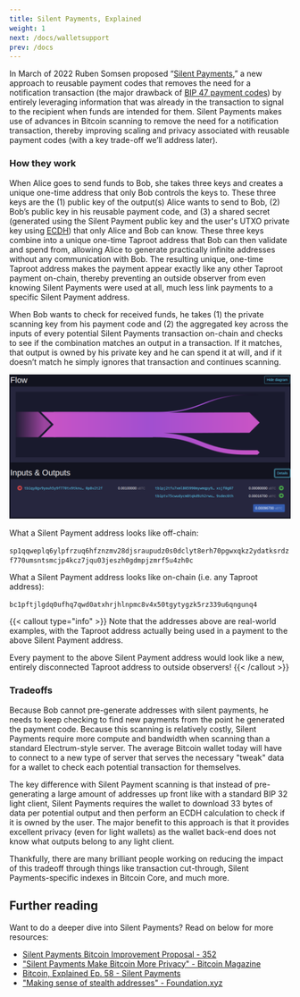 ```yaml
---
title: Silent Payments, Explained
weight: 1
next: /docs/walletsupport
prev: /docs
---
```


In March of 2022 Ruben Somsen proposed “[Silent Payments](https://gist.github.com/RubenSomsen/c43b79517e7cb701ebf77eec6dbb46b8),” a new approach to reusable payment codes that removes the need for a notification transaction (the major drawback of [BIP 47 payment codes](/docs/comparing-proposals/bip47)) by entirely leveraging information that was already in the transaction to signal to the recipient when funds are intended for them. Silent Payments makes use of advances in Bitcoin scanning to remove the need for a notification transaction, thereby improving scaling and privacy associated with reusable payment codes (with a key trade-off we’ll address later).

### How they work

When Alice goes to send funds to Bob, she takes three keys and creates a unique one-time address that only Bob controls the keys to. These three keys are the (1) public key of the output(s) Alice wants to send to Bob, (2) Bob’s public key in his reusable payment code, and (3) a shared secret (generated using the Silent Payment public key and the user's UTXO private key using [ECDH](https://en.wikipedia.org/wiki/Elliptic-curve_Diffie%E2%80%93Hellman)) that only Alice and Bob can know. These three keys combine into a unique one-time Taproot address that Bob can then validate and spend from, allowing Alice to generate practically infinite addresses without any communication with Bob. The resulting unique, one-time Taproot address makes the payment appear exactly like any other Taproot payment on-chain, thereby preventing an outside observer from even knowing Silent Payments were used at all, much less link payments to a specific Silent Payment address.

When Bob wants to check for received funds, he takes (1) the private scanning key from his payment code and (2) the aggregated key across the inputs of every potential Silent Payments transaction on-chain and checks to see if the combination matches an output in a transaction. If it matches, that output is owned by his private key and he can spend it at will, and if it doesn’t match he simply ignores that transaction and continues scanning.

![An example testnet Silent Payment transaction. Note that it looks like any other standard Taproot transaction](spexample.png)

What a Silent Payment address looks like off-chain:

`sp1qqweplq6ylpfrzuq6hfznzmv28djsraupudz0s0dclyt8erh70pgwxqkz2ydatksrdzf770umsntsmcjp4kcz7jqu03jeszh0gdmpjzmrf5u4zh0c`

What a Silent Payment address looks like on-chain (i.e. any Taproot address):

`bc1pftjlgdq0ufhq7qwd0atxhrjhlnpmc8v4x50tgytygzk5rz339u6qngunq4`

{{< callout type="info" >}}
  Note that the addresses above are real-world examples, with the Taproot address actually being used in a payment to the above Silent Payment address.

  Every payment to the above Silent Payment address would look like a new, entirely disconnected Taproot address to outside observers!
{{< /callout >}}

### Tradeoffs

Because Bob cannot pre-generate addresses with silent payments, he needs to keep checking to find new payments from the point he generated the payment code. Because this scanning is relatively costly, Silent Payments require more compute and bandwidth when scanning than a standard Electrum-style server. The average Bitcoin wallet today will have to connect to a new type of server that serves the necessary "tweak" data for a wallet to check each potential transaction for themselves.

The key difference with Silent Payment scanning is that instead of pre-generating a large amount of addresses up front like with a standard BIP 32 light client, Silent Payments requires the wallet to download 33 bytes of data per potential output and then perform an ECDH calculation to check if it is owned by the user. The major benefit to this approach is that it provides excellent privacy (even for light wallets) as the wallet back-end does not know what outputs belong to any light client.

Thankfully, there are many brilliant people working on reducing the impact of this tradeoff through things like transaction cut-through, Silent Payments-specific indexes in Bitcoin Core, and much more.

## Further reading

Want to do a deeper dive into Silent Payments? Read on below for more resources:

- [Silent Payments Bitcoin Improvement Proposal - 352](https://github.com/bitcoin/bips/blob/master/bip-0352.mediawiki)
- ["Silent Payments Make Bitcoin More Privacy" - Bitcoin Magazine](https://bitcoinmagazine.com/technical/silent-payments-make-bitcoin-more-private)
- [Bitcoin, Explained Ep. 58 - Silent Payments](https://www.youtube.com/watch?v=42PMLaz7Avk&t=20s)
- ["Making sense of stealth addresses" - Foundation.xyz](https://foundation.xyz/2023/02/making-sense-of-stealth-addresses/)
